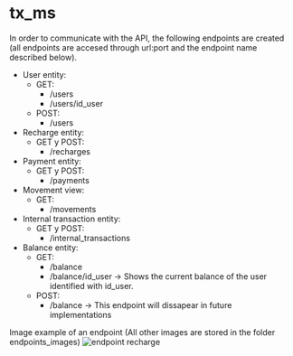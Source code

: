 # tx_ms

In order to communicate with the API, the following endpoints are created (all endpoints are accesed through url:port and the endpoint name described below).

- User entity:
  - GET:
    - /users
    - /users/id_user
  - POST:
    - /users
- Recharge entity:
  - GET y POST:
    - /recharges
- Payment entity:
  - GET y POST:
    - /payments
- Movement view:
  - GET:
    - /movements
- Internal transaction entity:
  - GET y POST:
    - /internal_transactions
- Balance entity:
  - GET:
    - /balance
    - /balance/id_user -> Shows the current balance of the user identified with id_user.
  - POST:
    - /balance -> This endpoint will dissapear in future implementations

Image example of an endpoint (All other images are stored in the folder endpoints_images)
![endpoint recharge](https://github.com/billetinWallet/tx_ms/blob/feature/transactions_triggers_and_some_logic/endpoints_images/post_recharges.png)
